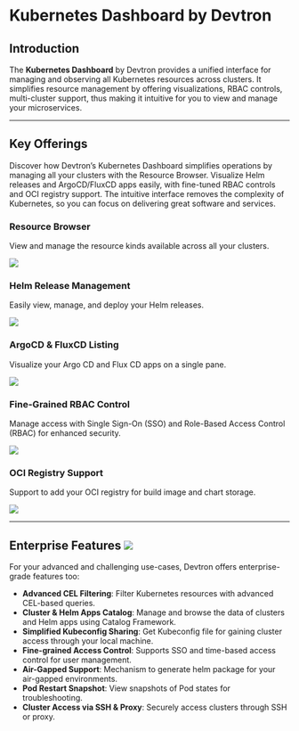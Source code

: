 # Kubernetes Dashboard by Devtron

## Introduction

The **Kubernetes Dashboard** by Devtron provides a unified interface for managing and observing all Kubernetes resources across clusters. It simplifies resource management by offering visualizations, RBAC controls, multi-cluster support, thus making it intuitive for you to view and manage your microservices.

---

## Key Offerings

Discover how Devtron’s Kubernetes Dashboard simplifies operations by managing all your clusters with the Resource Browser. Visualize Helm releases and ArgoCD/FluxCD apps easily, with fine-tuned RBAC controls and OCI registry support. The intuitive interface removes the complexity of Kubernetes, so you can focus on delivering great software and services.

### Resource Browser

View and manage the resource kinds available across all your clusters.

![](https://devtron-public-asset.s3.us-east-2.amazonaws.com/images/creating-application/argocd/app-details-argo.gif)

### Helm Release Management

Easily view, manage, and deploy your Helm releases. 

![](https://devtron-public-asset.s3.us-east-2.amazonaws.com/images/creating-application/argocd/app-details-argo.gif)

### ArgoCD & FluxCD Listing

Visualize your Argo CD and Flux CD apps on a single pane.

![](https://devtron-public-asset.s3.us-east-2.amazonaws.com/images/creating-application/argocd/app-details-argo.gif)

### Fine-Grained RBAC Control

Manage access with Single Sign-On (SSO) and Role-Based Access Control (RBAC) for enhanced security.

![](https://devtron-public-asset.s3.us-east-2.amazonaws.com/images/creating-application/argocd/app-details-argo.gif)

### OCI Registry Support

Support to add your OCI registry for build image and chart storage.

![](https://devtron-public-asset.s3.us-east-2.amazonaws.com/images/creating-application/argocd/app-details-argo.gif)

---

## Enterprise Features [![](https://devtron-public-asset.s3.us-east-2.amazonaws.com/images/elements/EnterpriseTag.svg)](https://devtron.ai/pricing)

For your advanced and challenging use-cases, Devtron offers enterprise-grade features too:

- **Advanced CEL Filtering**: Filter Kubernetes resources with advanced CEL-based queries.
- **Cluster & Helm Apps Catalog**: Manage and browse the data of clusters and Helm apps using Catalog Framework.
- **Simplified Kubeconfig Sharing**: Get Kubeconfig file for gaining cluster access through your local machine.
- **Fine-grained Access Control**: Supports SSO and time-based access control for user management.
- **Air-Gapped Support**: Mechanism to generate helm package for your air-gapped environments.
- **Pod Restart Snapshot**: View snapshots of Pod states for troubleshooting.
- **Cluster Access via SSH & Proxy**: Securely access clusters through SSH or proxy.
